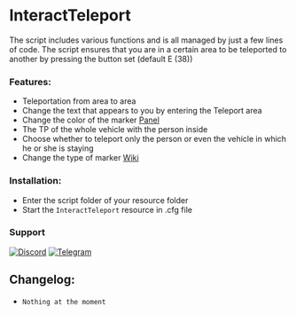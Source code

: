 # InteractTeleport

The script includes various functions and is all managed by just a few lines of code. The script ensures that you are in a certain area to be teleported to another by pressing the button set (default E (38))

### Features:
- Teleportation from area to area
- Change the text that appears to you by entering the Teleport area
- Change the color of the marker [Panel](https://www.rapidtables.com/web/color/RGB_Color.html)
- The TP of the whole vehicle with the person inside
- Choose whether to teleport only the person or even the vehicle in which he or she is staying
- Change the type of marker [Wiki](https://docs.fivem.net/docs/game-references/markers/)

### Installation:
- Enter the script folder of your resource folder
- Start the `InteractTeleport` resource in .cfg file

### Support
[![Discord](https://i.imgur.com/9GFVWqX.png)](https://discord.gg/Ev9WBKy) [![Telegram](https://i.imgur.com/RcZ4ALP.png)](https://t.me/Dracke)

## Changelog:
- `Nothing at the moment`
